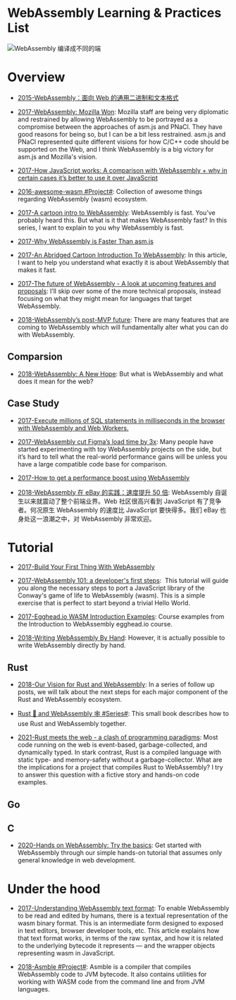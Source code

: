 # WebAssembly Learning & Practices List

![WebAssembly 编译成不同的端](https://pic1.zhimg.com/a3d0d0e45057489e78b70620b739bb74_r.png)

# Overview

- [2015-WebAssembly：面向 Web 的通用二进制和文本格式](http://www.infoq.com/cn/news/2015/06/webassembly-wasm)

- [2017-WebAssembly: Mozilla Won](http://robert.ocallahan.org/2017/06/webassembly-mozilla-won.html): Mozilla staff are being very diplomatic and restrained by allowing WebAssembly to be portrayed as a compromise between the approaches of asm.js and PNaCl. They have good reasons for being so, but I can be a bit less restrained. asm.js and PNaCl represented quite different visions for how C/C++ code should be supported on the Web, and I think WebAssembly is a big victory for asm.js and Mozilla's vision.

- [2017-How JavaScript works: A comparison with WebAssembly + why in certain cases it’s better to use it over JavaScript](https://parg.co/Uua)

- [2016-awesome-wasm #Project#](https://github.com/mbasso/awesome-wasm/blob/master/README.md): Collection of awesome things regarding WebAssembly (wasm) ecosystem.

- [2017-A cartoon intro to WebAssembly](https://hacks.mozilla.org/2017/02/a-cartoon-intro-to-webassembly/): WebAssembly is fast. You’ve probably heard this. But what is it that makes WebAssembly fast? In this series, I want to explain to you why WebAssembly is fast.

- [2017-Why WebAssembly is Faster Than asm.js](https://hacks.mozilla.org/2017/03/why-webassembly-is-faster-than-asm-js/)

- [2017-An Abridged Cartoon Introduction To WebAssembly](https://www.smashingmagazine.com/2017/05/abridged-cartoon-introduction-webassembly/): In this article, I want to help you understand what exactly it is about WebAssembly that makes it fast.

- [2017-The future of WebAssembly - A look at upcoming features and proposals](https://blog.scottlogic.com/2018/07/20/wasm-future.html): I’ll skip over some of the more technical proposals, instead focusing on what they might mean for languages that target WebAssembly.

- [2018-WebAssembly’s post-MVP future](https://hn.premii.com/#/article/18275489): There are many features that are coming to WebAssembly which will fundamentally alter what you can do with WebAssembly.

## Comparsion

- [2018-WebAssembly: A New Hope](https://pspdfkit.com/blog/2017/webassembly-a-new-hope/): But what is WebAssembly and what does it mean for the web?

## Case Study

- [2017-Execute millions of SQL statements in milliseconds in the browser with WebAssembly and Web Workers.](https://hackernoon.com/execute-millions-of-sql-statements-in-milliseconds-in-the-browser-with-webassembly-and-web-workers-3e0b25c3f1a6#.wmwgurgvu)

- [2017-WebAssembly cut Figma’s load time by 3x](https://parg.co/biB): Many people have started experimenting with toy WebAssembly projects on the side, but it’s hard to tell what the real-world performance gains will be unless you have a large compatible code base for comparison.

- [2017-How to get a performance boost using WebAssembly](https://hackernoon.com/how-to-get-a-performance-boost-using-webassembly-8844ec6dd665#.gle72anx6)

- [2018-WebAssembly 在 eBay 的实践：速度提升 50 倍](https://www.infoq.cn/article/vc*q7psQqWMaVU8igJeD): WebAssembly 自诞生以来就震动了整个前端业界。Web 社区很高兴看到 JavaScript 有了竞争者。何况原生 WebAssembly 的速度比 JavaScript 要快得多。我们 eBay 也身处这一浪潮之中，对 WebAssembly 非常欢迎。

# Tutorial

- [2017-Build Your First Thing With WebAssembly](http://cultureofdevelopment.com/blog/build-your-first-thing-with-web-assembly/)

- [2017-WebAssembly 101: a developer's first steps](http://blog.openbloc.fr/webassembly-first-steps/):  This tutorial will guide you along the necessary steps to port a JavaScript library of the Conway's game of life to WebAssembly (wasm). This is a simple exercise that is perfect to start beyond a trivial Hello World.

- [2017-Egghead.io WASM Introduction Examples](https://github.com/guybedford/wasm-intro): Course examples from the Introduction to WebAssembly egghead.io course.

- [2018-Writing WebAssembly By Hand](http://blog.scottlogic.com/2018/04/26/webassembly-by-hand.html): However, it is actually possible to write WebAssembly directly by hand.

## Rust

- [2018-Our Vision for Rust and WebAssembly](https://rustwasm.github.io/2018/06/25/vision-for-rust-and-wasm.html): In a series of follow up posts, we will talk about the next steps for each major component of the Rust and WebAssembly ecosystem.

- [Rust 🦀 and WebAssembly 🕸 #Series#](https://rustwasm.github.io/book/introduction.html): This small book describes how to use Rust and WebAssembly together.

- [2021-Rust meets the web - a clash of programming paradigms](https://www.jakobmeier.ch/blogging/Rust_on_the_Web.html): Most code running on the web is event-based, garbage-collected, and dynamically typed. In stark contrast, Rust is a compiled language with static type- and memory-safety without a garbage-collector. What are the implications for a project that compiles Rust to WebAssembly? I try to answer this question with a fictive story and hands-on code examples.

## Go

## C

- [2020-Hands on WebAssembly: Try the basics](https://evilmartians.com/chronicles/hands-on-webassembly-try-the-basics): Get started with WebAssembly through our simple hands-on tutorial that assumes only general knowledge in web development.

# Under the hood

- [2017-Understanding WebAssembly text format](https://developer.mozilla.org/en-US/docs/WebAssembly/Understanding_the_text_format): To enable WebAssembly to be read and edited by humans, there is a textual representation of the wasm binary format. This is an intermediate form designed to exposed in text editors, browser developer tools, etc. This article explains how that text format works, in terms of the raw syntax, and how it is related to the underlying bytecode it represents — and the wrapper objects representing wasm in JavaScript.

- [2018-Asmble #Project#](https://github.com/cretz/asmble): Asmble is a compiler that compiles WebAssembly code to JVM bytecode. It also contains utilities for working with WASM code from the command line and from JVM languages.
